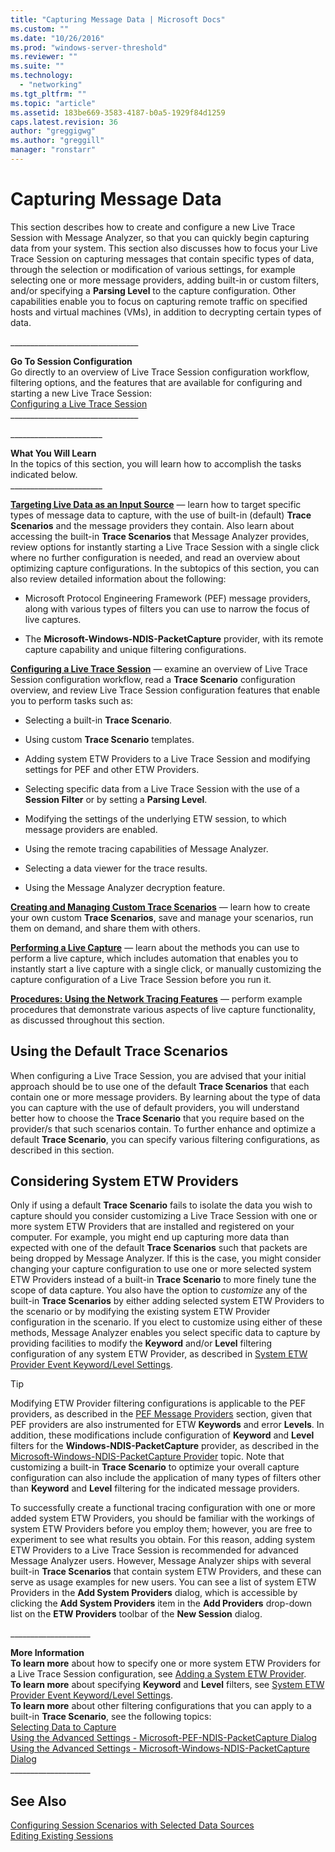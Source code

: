 ```yaml
---
title: "Capturing Message Data | Microsoft Docs"
ms.custom: ""
ms.date: "10/26/2016"
ms.prod: "windows-server-threshold"
ms.reviewer: ""
ms.suite: ""
ms.technology: 
  - "networking"
ms.tgt_pltfrm: ""
ms.topic: "article"
ms.assetid: 183be669-3583-4187-b0a5-1929f84d1259
caps.latest.revision: 36
author: "greggigwg"
ms.author: "greggill"
manager: "ronstarr"
---
```

# Capturing Message Data
This section describes how to create and configure a new Live Trace Session with Message Analyzer, so that you can quickly begin capturing data from your system. This section also discusses how to focus your Live Trace Session on capturing messages that contain specific types of data, through the selection or modification of various settings, for example selecting one or more message providers, adding built-in or custom filters, and/or specifying a **Parsing Level** to the capture configuration. Other capabilities enable you to focus on capturing remote traffic on specified hosts and virtual machines (VMs), in addition to decrypting certain types of data.  
  
 _______________________________\_  
  
 **Go To Session Configuration**   
Go directly to an overview of Live Trace Session configuration workflow, filtering options, and the features that are available for configuring and starting a new Live Trace Session:  
[Configuring a Live Trace Session](configuring-a-live-trace-session.md)  
_______________________________\_  
  
 ______________________\_  
  
 **What You Will Learn**   
In the topics of this section, you will learn how to accomplish the tasks indicated below.  
______________________\_  
  
 **[Targeting Live Data as an Input Source](targeting-live-data-as-an-input-source.md)**  — learn how to target specific types of message data to capture, with the use of built-in (default) **Trace Scenarios** and the message providers they contain. Also learn about accessing the built-in **Trace Scenarios** that Message Analyzer provides, review options for instantly starting a Live Trace Session with a single click where no further configuration is needed, and read an overview about optimizing capture configurations. In the subtopics of this section, you can also review detailed information about the following:  
  
-   Microsoft Protocol Engineering Framework (PEF) message providers, along with various types of filters you can use to narrow the focus of live captures.  
  
-   The **Microsoft-Windows-NDIS-PacketCapture** provider, with its remote capture capability and unique filtering configurations.  
  
 **[Configuring a Live Trace Session](configuring-a-live-trace-session.md)**  — examine an overview of Live Trace Session configuration workflow, read a **Trace Scenario** configuration overview, and review Live Trace Session configuration features that enable you to perform tasks such as:  
  
-   Selecting a built-in **Trace Scenario**.  
  
-   Using custom **Trace Scenario** templates.  
  
-   Adding system ETW Providers to a Live Trace Session and modifying settings for PEF and other ETW Providers.  
  
-   Selecting specific data from a Live Trace Session with the use of a **Session Filter** or by setting a **Parsing Level**.  
  
-   Modifying the settings of the underlying ETW session, to which message providers are enabled.  
  
-   Using the remote tracing capabilities of Message Analyzer.  
  
-   Selecting a data viewer for the trace results.  
  
-   Using the Message Analyzer decryption feature.  
  
 **[Creating and Managing Custom Trace Scenarios](creating-and-managing-custom-trace-scenarios.md)**  — learn how to create your own custom **Trace Scenarios**, save and manage your scenarios, run them on demand, and share them with others.  
  
 **[Performing a Live Capture](performing-a-live-capture.md)**  — learn about the methods you can use to perform a live capture, which includes automation that enables you to instantly start a live capture with a single click, or manually customizing the capture configuration of a Live Trace Session before you run it.  
  
 **[Procedures: Using the Network Tracing Features](procedures-using-the-network-tracing-features.md)**  — perform example procedures that demonstrate various aspects of live capture functionality, as discussed throughout this section.  
  
## Using the Default Trace Scenarios  
 When configuring a Live Trace Session, you are advised that your initial approach should be to use one of the default **Trace Scenarios** that each contain one or more message providers. By learning about the type of data you can capture with the use of default providers, you will understand better how to choose the **Trace Scenario** that you require based on the provider/s that such scenarios contain. To further enhance and optimize a default **Trace Scenario**, you can specify various filtering configurations, as described in this section.  
  
## Considering System ETW Providers  
 Only if using a default **Trace Scenario** fails to isolate the data you wish to capture should you consider customizing a Live Trace Session with one or more system ETW Providers that are installed and registered on your computer. For example, you might end up capturing more data than expected with one of the default **Trace Scenarios** such that packets are being dropped by Message Analyzer. If this is the case, you might consider changing your capture configuration to use one or more selected system ETW Providers instead of a built-in **Trace Scenario** to more finely tune the scope of data capture. You also have the option to *customize* any of the built-in **Trace Scenarios** by either adding selected system ETW Providers to the scenario or by modifying the existing system ETW Provider configuration in the scenario. If you elect to customize using either of these methods, Message Analyzer enables you select specific data to capture by providing facilities to modify the **Keyword** and/or **Level** filtering configuration of any system ETW Provider, as described in [System ETW Provider Event Keyword/Level Settings](system-etw-provider-event-keyword-level-settings.md).  
  
> [!TIP]
>  Modifying  ETW Provider filtering configurations is applicable to the PEF providers, as described in the [PEF Message Providers](pef-message-providers.md) section, given that PEF providers are also instrumented for ETW **Keywords** and error **Levels**. In addition, these modifications include configuration of **Keyword** and **Level** filters for the **Windows-NDIS-PacketCapture** provider, as described in the [Microsoft-Windows-NDIS-PacketCapture Provider](microsoft-windows-ndis-packetcapture-provider.md) topic. Note that customizing a built-in **Trace Scenario** to optimize your overall capture configuration can also include the application of many types of filters other than **Keyword** and **Level** filtering for the indicated message providers.  
  
 To successfully create a functional tracing configuration with one or more added system ETW Providers, you should be familiar with the workings of system ETW Providers before you employ them; however, you are free to experiment to see what results you obtain. For this reason, adding system ETW Providers to a Live Trace Session is recommended for advanced Message Analyzer users. However, Message Analyzer ships with several built-in **Trace Scenarios** that contain system ETW Providers, and these can serve as usage examples for new users. You can see a list of system ETW Providers in the **Add System Providers** dialog, which is accessible by clicking the **Add System Providers** item in the **Add Providers** drop-down list on the **ETW Providers** toolbar of the **New Session** dialog.  
  
 ___________________\_  
  
 **More Information**   
 **To learn more** about how to specify one or more system ETW Providers for a Live Trace Session configuration, see [Adding a System ETW Provider](adding-a-system-etw-provider.md).  
**To learn more** about specifying **Keyword** and **Level** filters, see [System ETW Provider Event Keyword/Level Settings](system-etw-provider-event-keyword-level-settings.md).  
**To learn more** about other filtering configurations that you can apply to a built-in **Trace Scenario**, see the following topics:  
[Selecting Data to Capture](selecting-data-to-capture.md)  
[Using the Advanced Settings - Microsoft-PEF-NDIS-PacketCapture Dialog](using-the-advanced-settings-microsoft-pef-ndis-packetcapture-dialog.md)  
[Using the Advanced Settings - Microsoft-Windows-NDIS-PacketCapture Dialog](using-the-advanced-settings-microsoft-windows-ndis-packetcapture-dialog.md)  
___________________\_  
  
## See Also  
 [Configuring Session Scenarios with Selected Data Sources](configuring-session-scenarios-with-selected-data-sources.md)   
 [Editing Existing Sessions](editing-existing-sessions.md)